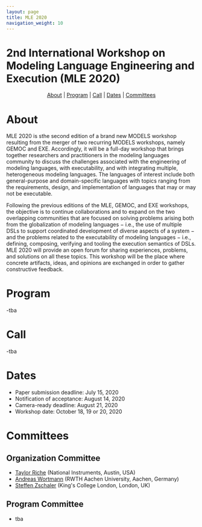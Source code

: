 ```yaml
---
layout: page
title: MLE 2020
navigation_weight: 10
---
```


<p align="center">
<h1>2nd International Workshop on Modeling Language Engineering and Execution (MLE 2020)</h1>
</p>

<p align="center">
  <a href="https://mleworkshop.github.io/editions/mle2020.html#about">About</a> | <a href="https://mleworkshop.github.io/editions/mle2020.html#program">Program</a> | <a href="https://mleworkshop.github.io/editions/mle2020.html#call">Call</a> | <a href="https://mleworkshop.github.io/editions/mle2020.html#dates">Dates</a> | <a href="https://mleworkshop.github.io/editions/mle2020.html#committees">Committees</a>
</p>

# About
MLE 2020 is sthe second edition of a brand new MODELS workshop resulting from the merger of two recurring MODELS workshops, namely GEMOC and EXE. Accordingly, it will be a full-day workshop that brings together researchers and practitioners in the modeling languages community to discuss the challenges associated with the engineering of modeling languages, with executability, and with integrating multiple, heterogeneous modeling languages. The languages of interest include both general-purpose and domain-specific languages with topics ranging from the requirements, design, and implementation of languages that may or may not be executable.

Following the previous editions of the MLE, GEMOC, and EXE workshops, the objective is to continue collaborations and to expand on the two overlapping communities that are focused on solving problems arising both from the globalization of modeling languages − i.e., the use of multiple DSLs to support coordinated development of diverse aspects of a system − and the problems related to the executability of modeling languages − i.e., defining, composing, verifying and tooling the execution semantics of DSLs. MLE 2020 will provide an open forum for sharing experiences, problems, and solutions on all these topics. This workshop will be the place where concrete artifacts, ideas, and opinions are exchanged in order to gather constructive feedback.

# Program
-tba

# Call
-tba

# Dates
- Paper submission deadline: July 15, 2020
- Notification of acceptance: August 14, 2020
- Camera-ready deadline: August 21, 2020
- Workshop date: October 18, 19 or 20, 2020

# Committees

## Organization Committee
- <a href="https://www.linkedin.com/in/taylor-rich%C3%A9-2a380616/">Taylor Riche</a> (National Instruments, Austin, USA)
- <a href="http://www.wortmann.ac">Andreas Wortmann</a> (RWTH Aachen University, Aachen, Germany)
- <a href="http://www.steffen-zschaler.de/">Steffen Zschaler</a> (King's College London, London, UK)

## Program Committee
- tba
